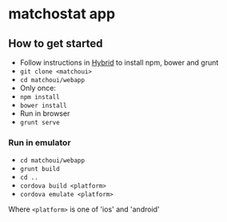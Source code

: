 # matchostat app

## How to get started
- Follow instructions in [Hybrid](https://github.com/martinclsn/hybrid) to install npm, bower and grunt
- ```git clone <matchoui>```
- ```cd matchoui/webapp```
- Only once:
 - ```npm install```
 - ```bower install```
- Run in browser
 - ```grunt serve```

### Run in emulator
- ```cd matchoui/webapp```
- ```grunt build```
- ```cd ..```
- ```cordova build <platform>```
- ```cordova emulate <platform>```

Where ```<platform>``` is one of 'ios' and 'android'  

